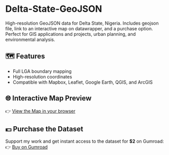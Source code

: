 # Delta-State-GeoJSON
High-resolution GeoJSON data for Delta State, Nigeria. Includes geojson file, link to an interactive map on datawrapper, and a purchase option. Perfect for GIS applications and projects, urban planning, and environmental analysis.

## 🗺️ **Features**
- Full LGA boundary mapping
- High-resolution coordinates
- Compatible with Mapbox, Leaflet, Google Earth, QGIS, and ArcGIS

## 🌐 **Interactive Map Preview**
👉 [View the Map in your browser](https://datawrapper.dwcdn.net/GRvXN/1/)

## 💵 **Purchase the Dataset**
Support my work and get instant access to the dataset for **$2** on Gumroad:  
👉 [Buy on Gumroad](https://geodatajade.gumroad.com/l/deltageojson)
